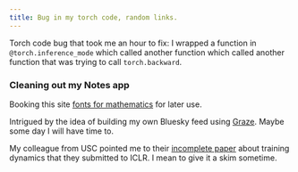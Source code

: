 ```yaml
---
title: Bug in my torch code, random links.
---
```


Torch code bug that took me an hour to fix: I wrapped a function in `@torch.inference_mode` which called another function which called another function that was trying to call `torch.backward`.

### Cleaning out my Notes app

Booking this site [fonts for mathematics](https://luc.devroye.org/math.html) for later use.

Intrigued by the idea of building my own Bluesky feed using [Graze](https://bsky.app/profile/graze.social).
Maybe some day I will have time to.

My colleague from USC pointed me to their [incomplete paper](https://openreview.net/forum?id=eRkNNQRppH) about training dynamics that they submitted to ICLR. I mean to give it a skim sometime.
